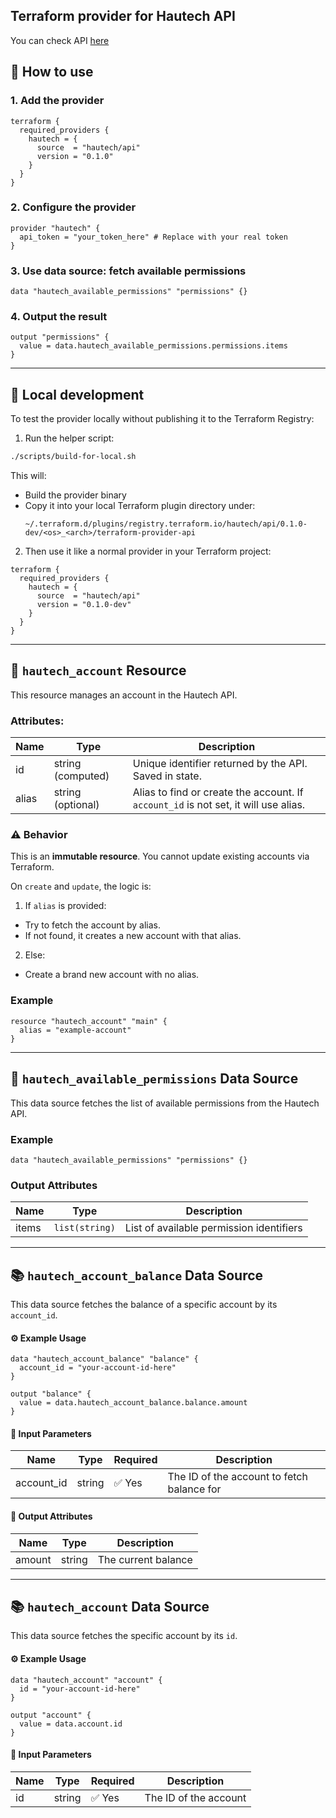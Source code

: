 ## Terraform provider for Hautech API
You can check API [here](https://api.hautech.ai/swagger)

## 🔧 How to use

### 1. Add the provider

```hcl
terraform {
  required_providers {
    hautech = {
      source  = "hautech/api"
      version = "0.1.0"
    }
  }
}
```

### 2. Configure the provider

```hcl
provider "hautech" {
  api_token = "your_token_here" # Replace with your real token
}
```

### 3. Use data source: fetch available permissions

```hcl
data "hautech_available_permissions" "permissions" {}
```

### 4. Output the result

```hcl
output "permissions" {
  value = data.hautech_available_permissions.permissions.items
}
```
---

## 🧪 Local development

To test the provider locally without publishing it to the Terraform Registry:

1. Run the helper script:

```bash
./scripts/build-for-local.sh
```

This will:
- Build the provider binary
- Copy it into your local Terraform plugin directory under:
  ```
  ~/.terraform.d/plugins/registry.terraform.io/hautech/api/0.1.0-dev/<os>_<arch>/terraform-provider-api
  ```

2. Then use it like a normal provider in your Terraform project:

```hcl
terraform {
  required_providers {
    hautech = {
      source  = "hautech/api"
      version = "0.1.0-dev"
    }
  }
}
```

---

## 📘 `hautech_account` Resource

This resource manages an account in the Hautech API.

### Attributes:

| Name        | Type          | Description |
|-------------|---------------|-------------|
| id          | string (computed) | Unique identifier returned by the API. Saved in state. |
| alias       | string (optional) | Alias to find or create the account. If `account_id` is not set, it will use alias. |

### ⚠️ Behavior

This is an **immutable resource**. You cannot update existing accounts via Terraform.

On `create` and `update`, the logic is:

1. If `alias` is provided:
  - Try to fetch the account by alias.
  - If not found, it creates a new account with that alias.

2. Else:
  - Create a brand new account with no alias.

### Example

```hcl
resource "hautech_account" "main" {
  alias = "example-account"
}
```

---

## 📘 `hautech_available_permissions` Data Source

This data source fetches the list of available permissions from the Hautech API.

### Example

```hcl
data "hautech_available_permissions" "permissions" {}
```

### Output Attributes

| Name   | Type          | Description                              |
|--------|---------------|------------------------------------------|
| items  | `list(string)`| List of available permission identifiers |

---

## 📚 `hautech_account_balance` Data Source

This data source fetches the balance of a specific account by its `account_id`.

#### ⚙️ Example Usage

```hcl
data "hautech_account_balance" "balance" {
  account_id = "your-account-id-here"
}

output "balance" {
  value = data.hautech_account_balance.balance.amount
}
```

#### 📅 Input Parameters

| Name        | Type    | Required | Description                    |
|-------------|---------|----------|--------------------------------|
| account_id  | string  | ✅ Yes   | The ID of the account to fetch balance for |

#### 📄 Output Attributes

| Name    | Type   | Description         |
|---------|--------|---------------------|
| amount  | string | The current balance |


---

## 📚 `hautech_account` Data Source

This data source fetches the specific account by its `id`.

#### ⚙️ Example Usage

```hcl
data "hautech_account" "account" {
  id = "your-account-id-here"
}

output "account" {
  value = data.account.id
}
```

#### 📅 Input Parameters

| Name | Type    | Required | Description                    |
|------|---------|----------|--------------------------------|
| id   | string  | ✅ Yes   | The ID of the account |
